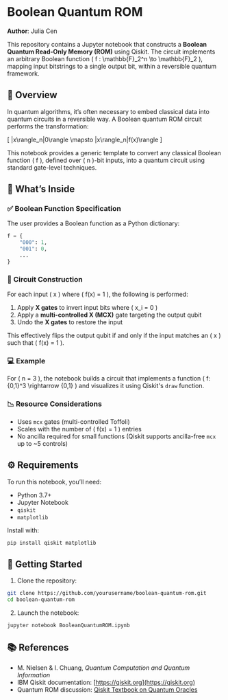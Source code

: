 # Boolean Quantum ROM

**Author**: Julia Cen

This repository contains a Jupyter notebook that constructs a **Boolean Quantum Read-Only Memory (ROM)** using Qiskit. The circuit implements an arbitrary Boolean function \( f : \mathbb{F}_2^n \to \mathbb{F}_2 \), mapping input bitstrings to a single output bit, within a reversible quantum framework.

## 📘 Overview

In quantum algorithms, it’s often necessary to embed classical data into quantum circuits in a reversible way. A Boolean quantum ROM circuit performs the transformation:

\[
|x\rangle_n|0\rangle \mapsto |x\rangle_n|f(x)\rangle
\]

This notebook provides a generic template to convert any classical Boolean function \( f \), defined over \( n \)-bit inputs, into a quantum circuit using standard gate-level techniques.

## 🧪 What’s Inside

### ✅ Boolean Function Specification
The user provides a Boolean function as a Python dictionary:

```python
f = {
    "000": 1,
    "001": 0,
    ...
}
```

### 🧱 Circuit Construction
For each input \( x \) where \( f(x) = 1 \), the following is performed:

1. Apply **X gates** to invert input bits where \( x_i = 0 \)
2. Apply a **multi-controlled X (MCX)** gate targeting the output qubit
3. Undo the **X gates** to restore the input

This effectively flips the output qubit if and only if the input matches an \( x \) such that \( f(x) = 1 \).

### 💻 Example
For \( n = 3 \), the notebook builds a circuit that implements a function \( f: \{0,1\}^3 \rightarrow \{0,1\} \) and visualizes it using Qiskit's `draw` function.

### 📉 Resource Considerations
- Uses `mcx` gates (multi-controlled Toffoli)
- Scales with the number of \( f(x) = 1 \) entries
- No ancilla required for small functions (Qiskit supports ancilla-free `mcx` up to ~5 controls)

## ⚙️ Requirements

To run this notebook, you’ll need:

- Python 3.7+
- Jupyter Notebook
- `qiskit`
- `matplotlib`

Install with:

```bash
pip install qiskit matplotlib
```

## 🚀 Getting Started

1. Clone the repository:

```bash
git clone https://github.com/yourusername/boolean-quantum-rom.git
cd boolean-quantum-rom
```

2. Launch the notebook:

```bash
jupyter notebook BooleanQuantumROM.ipynb
```

## 📚 References

- M. Nielsen & I. Chuang, *Quantum Computation and Quantum Information*
- IBM Qiskit documentation: [https://qiskit.org](https://qiskit.org)
- Quantum ROM discussion: [Qiskit Textbook on Quantum Oracles](https://qiskit.org/textbook/ch-algorithms/quantum-algorithms.html)
